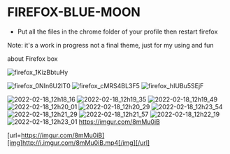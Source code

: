 # FIREFOX-BLUE-MOON


- Put all the files in the chrome folder of your profile then restart firefox

Note: it's a work in progress not a final theme, just for my using and fun


about Firefox box

![firefox_1KizBbtuHy](https://user-images.githubusercontent.com/40931468/154449012-f5b0ee16-117d-45be-9314-b44b8a460825.gif)

![firefox_0NIn6U2IT0](https://user-images.githubusercontent.com/40931468/154449746-d4c5271b-4e10-483b-a4d2-0fdfc8503fdd.gif)
![firefox_cMRS4BL3F5](https://user-images.githubusercontent.com/40931468/154450078-32d7428b-eb1f-4db2-914f-f0df9b605cd8.gif)
![firefox_hIUBu5SEjF](https://user-images.githubusercontent.com/40931468/154450639-aa368cbf-efc2-4da2-b2c7-65631bf8150d.gif)

![2022-02-18_12h18_16](https://user-images.githubusercontent.com/40931468/154674119-3c010bd8-05c5-4759-a8ef-ee68007e9ca6.png)
![2022-02-18_12h19_35](https://user-images.githubusercontent.com/40931468/154674142-3bb87bea-f5a2-4664-a9ae-82e3ea8f3889.png)
![2022-02-18_12h19_49](https://user-images.githubusercontent.com/40931468/154674185-d8841841-8f80-4f7a-aa2a-86f50d50c83a.png)
![2022-02-18_12h20_01](https://user-images.githubusercontent.com/40931468/154674193-c130e5b9-b200-41ed-8784-ca8461063c70.png)
![2022-02-18_12h20_29](https://user-images.githubusercontent.com/40931468/154674196-129c4d13-ceef-4797-bc0e-b9ba55fede26.png)
![2022-02-18_12h23_54](https://user-images.githubusercontent.com/40931468/154674213-9c4349b9-ac57-44ed-8d29-6a2d1754383d.png)
![2022-02-18_12h21_29](https://user-images.githubusercontent.com/40931468/154674227-d29116bf-83f9-42f1-b641-a3bdcbd481ab.png)
![2022-02-18_12h21_57](https://user-images.githubusercontent.com/40931468/154674234-1b9e5987-8556-4345-b269-b04eb47b2ab0.png)
![2022-02-18_12h22_19](https://user-images.githubusercontent.com/40931468/154674245-ef8f7389-d7e6-4583-947e-c9c6607ec339.png)
![2022-02-18_12h23_01](https://user-images.githubusercontent.com/40931468/154674266-7714e916-3b7f-4e84-a577-e330e8daaa36.png)
https://imgur.com/8mMu0iB

[url=https://imgur.com/8mMu0iB][img]http://i.imgur.com/8mMu0iB.mp4[/img][/url]







